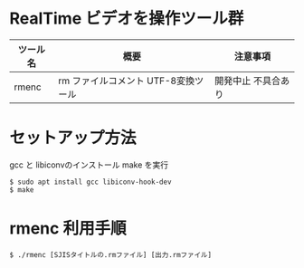 # RealTime ビデオを操作ツール群

|ツール名|概要|注意事項|
|-|-|-|
| rmenc | rm ファイルコメント UTF-8変換ツール |開発中止 不具合あり|

# セットアップ方法

gcc と libiconvのインストール
make を実行

````
$ sudo apt install gcc libiconv-hook-dev
$ make
````

# rmenc 利用手順

````
$ ./rmenc [SJISタイトルの.rmファイル] [出力.rmファイル]
````

